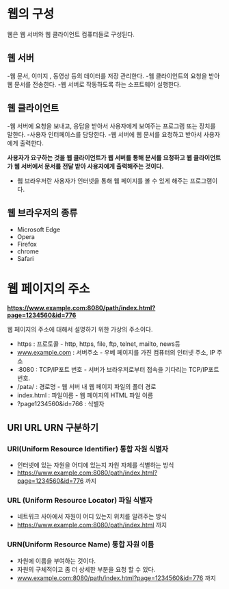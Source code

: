 # 웹의 구성
웹은 웹 서버와 웹 클라이언트 컴퓨터들로 구성된다.

## 웹 서버
  -웹 문서, 이미지 , 동영상 등의 데이터를 저장 관리한다.
  -웹 클라이언트의 요청을 받아 웹 문서를 전송한다.
  -웹 서버로 작동하도록 하는 소프트웨어 실행한다.

## 웹 클라이언트
  -웹 서버에 요청을 보내고, 응답을 받아서 사용자에게 보여주는 프로그램 또는 장치를 말한다.
  -사용자 인터페이스를 담당한다.
  -웹 서버에 웹 문서를 요청하고 받아서 사용자에게 출력한다.

**사용자가 요구하는 것을 웹 클라이언트가 웹 서버를 통해 문서를 요청하고
웹 클라이언트가 웹 서버에서 문서를 전달 받아 사용자에게 출력해주는 것이다.**

+ 웹 브라우저란 사용자가 인터넷을 통해 웹 페이지를 볼 수 있게 해주는 프로그램이다. 

## 웹 브라우저의 종류
  - Microsoft Edge
  - Opera
  - Firefox
  - chrome
  - Safari

# 웹 페이지의 주소

**https://www.example.com:8080/path/index.html?page=1234560&id=776**

웹 페이지의 주소에 대해서 설명하기 위한 가상의 주소이다.

- https : 프로토콜 - http, https, file, ftp, telnet, mailto, news등
- www.example.com : 서버주소 - 우베 페이지를 가진 컴퓨터의 인터넷 주소, IP 주소
- :8080 : TCP/IP포트 번호 - 서버가 브라우저로부터 접속을 기다리는 TCP/IP포트 번호.
- /pata/ : 경로명 - 웹 서버 내 웹 페이지 파일의 폴더 경로
- index.html : 파일이름 - 웹 페이지의 HTML 파일 이름
- ?page1234560&id=766 : 식별자

## URI URL URN 구분하기
### URI(Uniform Resource Identifier) 통합 자원 식별자
  - 인터넷에 있는 자원을 어디에 있는지 자원 자체를 식별하는 방식
  - https://www.example.com:8080/path/index.html?page=1234560&id=776 까지
### URL (Uniform Resource Locator) 파일 식별자
  - 네트워크 사아에서 자원이 어디 있는지 위치를 알려주는 방식
  - https://www.example.com:8080/path/index.html 까지
### URN(Uniform Resource Name) 통합 자원 이름
  - 자원에 이름을 부여하는 것이다.
  - 자원의 구체적이고 좀 더 상세한 부분을 요청 할 수 있다.
  - www.example.com:8080/path/index.html?page=1234560&id=776 까지
